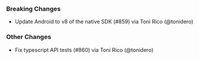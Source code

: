 ### Breaking Changes
* Update Android to v8 of the native SDK (#859) via Toni Rico (@tonidero)
### Other Changes
* Fix typescript API tests (#860) via Toni Rico (@tonidero)
